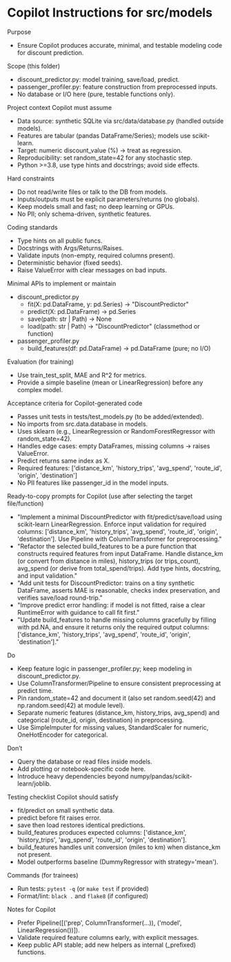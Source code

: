 # Copilot Instructions for src/models

Purpose
- Ensure Copilot produces accurate, minimal, and testable modeling code for discount prediction.

Scope (this folder)
- discount_predictor.py: model training, save/load, predict.
- passenger_profiler.py: feature construction from preprocessed inputs.
- No database or I/O here (pure, testable functions only).

Project context Copilot must assume
- Data source: synthetic SQLite via src/data/database.py (handled outside models).
- Features are tabular (pandas DataFrame/Series); models use scikit-learn.
- Target: numeric discount_value (%) → treat as regression.
- Reproducibility: set random_state=42 for any stochastic step.
- Python >=3.8, use type hints and docstrings; avoid side effects.

Hard constraints
- Do not read/write files or talk to the DB from models.
- Inputs/outputs must be explicit parameters/returns (no globals).
- Keep models small and fast; no deep learning or GPUs.
- No PII; only schema-driven, synthetic features.

Coding standards
- Type hints on all public funcs.
- Docstrings with Args/Returns/Raises.
- Validate inputs (non-empty, required columns present).
- Deterministic behavior (fixed seeds).
- Raise ValueError with clear messages on bad inputs.

Minimal APIs to implement or maintain
- discount_predictor.py
  - fit(X: pd.DataFrame, y: pd.Series) -> "DiscountPredictor"
  - predict(X: pd.DataFrame) -> pd.Series
  - save(path: str | Path) -> None
  - load(path: str | Path) -> "DiscountPredictor"  (classmethod or function)
- passenger_profiler.py
  - build_features(df: pd.DataFrame) -> pd.DataFrame  (pure; no I/O)

Evaluation (for training)
- Use train_test_split, MAE and R^2 for metrics.
- Provide a simple baseline (mean or LinearRegression) before any complex model.

Acceptance criteria for Copilot-generated code
- Passes unit tests in tests/test_models.py (to be added/extended).
- No imports from src.data.database in models.
- Uses sklearn (e.g., LinearRegression or RandomForestRegressor with random_state=42).
- Handles edge cases: empty DataFrames, missing columns → raises ValueError.
- Predict returns same index as X.
- Required features: ['distance_km', 'history_trips', 'avg_spend', 'route_id', 'origin', 'destination']
- No PII features like passenger_id in the model inputs.

Ready-to-copy prompts for Copilot (use after selecting the target file/function)
- "Implement a minimal DiscountPredictor with fit/predict/save/load using scikit-learn LinearRegression. Enforce input validation for required columns: ['distance_km', 'history_trips', 'avg_spend', 'route_id', 'origin', 'destination']. Use Pipeline with ColumnTransformer for preprocessing."
- "Refactor the selected build_features to be a pure function that constructs required features from input DataFrame. Handle distance_km (or convert from distance in miles), history_trips (or trips_count), avg_spend (or derive from total_spend/trips). Add type hints, docstring, and input validation."
- "Add unit tests for DiscountPredictor: trains on a tiny synthetic DataFrame, asserts MAE is reasonable, checks index preservation, and verifies save/load round-trip."
- "Improve predict error handling: if model is not fitted, raise a clear RuntimeError with guidance to call fit first."
- "Update build_features to handle missing columns gracefully by filling with pd.NA, and ensure it returns only the required output columns: ['distance_km', 'history_trips', 'avg_spend', 'route_id', 'origin', 'destination']."

Do
- Keep feature logic in passenger_profiler.py; keep modeling in discount_predictor.py.
- Use ColumnTransformer/Pipeline to ensure consistent preprocessing at predict time.
- Pin random_state=42 and document it (also set random.seed(42) and np.random.seed(42) at module level).
- Separate numeric features (distance_km, history_trips, avg_spend) and categorical (route_id, origin, destination) in preprocessing.
- Use SimpleImputer for missing values, StandardScaler for numeric, OneHotEncoder for categorical.

Don’t
- Query the database or read files inside models.
- Add plotting or notebook-specific code here.
- Introduce heavy dependencies beyond numpy/pandas/scikit-learn/joblib.

Testing checklist Copilot should satisfy
- fit/predict on small synthetic data.
- predict before fit raises error.
- save then load restores identical predictions.
- build_features produces expected columns: ['distance_km', 'history_trips', 'avg_spend', 'route_id', 'origin', 'destination'].
- build_features handles unit conversion (miles to km) when distance_km not present.
- Model outperforms baseline (DummyRegressor with strategy='mean').

Commands (for trainees)
- Run tests: `pytest -q` (or `make test` if provided)
- Format/lint: `black .` and `flake8` (if configured)

Notes for Copilot
- Prefer Pipeline([('prep', ColumnTransformer(...)), ('model', LinearRegression())]).
- Validate required feature columns early, with explicit messages.
- Keep public API stable; add new helpers as internal (_prefixed) functions.
